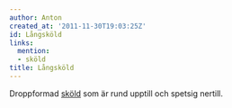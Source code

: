 ```yaml
---
author: Anton
created_at: '2011-11-30T19:03:25Z'
id: Långsköld
links:
  mention:
  - sköld
title: Långsköld
---
```


Droppformad [sköld] som är rund upptill och spetsig nertill.

  [sköld]: sköld
